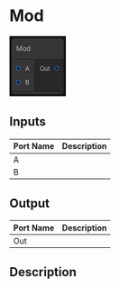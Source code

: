 # Mod
![Mixture.VectorModNode](../../images/Mixture.VectorModNode.png)
## Inputs
Port Name | Description
--- | ---
A | 
B | 

## Output
Port Name | Description
--- | ---
Out | 

## Description

